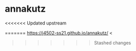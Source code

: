 # annakutz
<<<<<<< Updated upstream

=======
https://j4502-ss21.github.io/annakutz/
<
>>>>>>> Stashed changes
